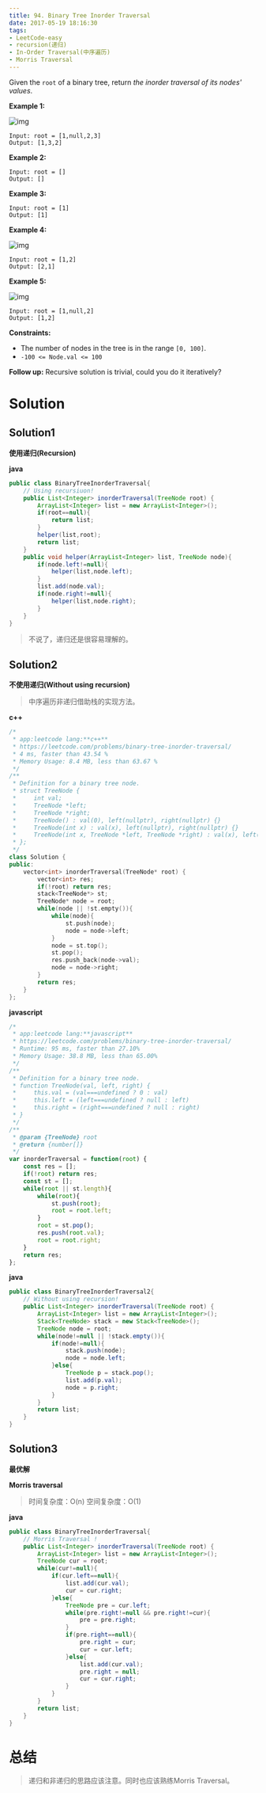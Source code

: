 ```yaml
---
title: 94. Binary Tree Inorder Traversal
date: 2017-05-19 18:16:30
tags:
- LeetCode-easy
- recursion(递归)
- In-Order Traversal(中序遍历)
- Morris Traversal
---
```


Given the `root` of a binary tree, return *the inorder traversal of its nodes' values*.

**Example 1:**

![img](https://assets.leetcode.com/uploads/2020/09/15/inorder_1.jpg)

```
Input: root = [1,null,2,3]
Output: [1,3,2]
```

<!-- more -->

**Example 2:**

```
Input: root = []
Output: []
```

**Example 3:**

```
Input: root = [1]
Output: [1]
```

**Example 4:**

![img](https://assets.leetcode.com/uploads/2020/09/15/inorder_5.jpg)

```
Input: root = [1,2]
Output: [2,1]
```

**Example 5:**

![img](https://assets.leetcode.com/uploads/2020/09/15/inorder_4.jpg)

```
Input: root = [1,null,2]
Output: [1,2]
```

 

**Constraints:**

- The number of nodes in the tree is in the range `[0, 100]`.
- `-100 <= Node.val <= 100`

 

**Follow up:** Recursive solution is trivial, could you do it iteratively?

# Solution

## Solution1

**使用递归(Recursion)**

**java**
```java
public class BinaryTreeInorderTraversal{
    // Using recursiuon!
    public List<Integer> inorderTraversal(TreeNode root) {
        ArrayList<Integer> list = new ArrayList<Integer>();
        if(root==null){
            return list;
        }
        helper(list,root);
        return list;
    }
    public void helper(ArrayList<Integer> list, TreeNode node){
        if(node.left!=null){
            helper(list,node.left);
        }
        list.add(node.val);
        if(node.right!=null){
            helper(list,node.right);
        }
    }
}
```

>不说了，递归还是很容易理解的。

## Solution2

**不使用递归(Without using recursion)**

>中序遍历非递归借助栈的实现方法。

**c++**

```c++
/*
 * app:leetcode lang:**c++**
 * https://leetcode.com/problems/binary-tree-inorder-traversal/
 * 4 ms, faster than 43.54 % 
 * Memory Usage: 8.4 MB, less than 63.67 %
 */
/**
 * Definition for a binary tree node.
 * struct TreeNode {
 *     int val;
 *     TreeNode *left;
 *     TreeNode *right;
 *     TreeNode() : val(0), left(nullptr), right(nullptr) {}
 *     TreeNode(int x) : val(x), left(nullptr), right(nullptr) {}
 *     TreeNode(int x, TreeNode *left, TreeNode *right) : val(x), left(left), right(right) {}
 * };
 */
class Solution {
public:
    vector<int> inorderTraversal(TreeNode* root) {
        vector<int> res;
        if(!root) return res;
        stack<TreeNode*> st;
        TreeNode* node = root;
        while(node || !st.empty()){
            while(node){
                st.push(node);
                node = node->left;
            }
            node = st.top();
            st.pop();
            res.push_back(node->val);
            node = node->right;
        }
        return res;
    }
};
```



**javascript**

```javascript
/*
 * app:leetcode lang:**javascript**
 * https://leetcode.com/problems/binary-tree-inorder-traversal/
 * Runtime: 95 ms, faster than 27.10%
 * Memory Usage: 38.8 MB, less than 65.00%
 */
/**
 * Definition for a binary tree node.
 * function TreeNode(val, left, right) {
 *     this.val = (val===undefined ? 0 : val)
 *     this.left = (left===undefined ? null : left)
 *     this.right = (right===undefined ? null : right)
 * }
 */
/**
 * @param {TreeNode} root
 * @return {number[]}
 */
var inorderTraversal = function(root) {
    const res = [];
    if(!root) return res;
    const st = [];
    while(root || st.length){
        while(root){
            st.push(root);
            root = root.left;
        }
        root = st.pop();
        res.push(root.val);
        root = root.right;
    }
    return res;
};
```

**java**

```java
public class BinaryTreeInorderTraversal2{
    // Without using recursion!
    public List<Integer> inorderTraversal(TreeNode root) {
        ArrayList<Integer> list = new ArrayList<Integer>();
        Stack<TreeNode> stack = new Stack<TreeNode>();
        TreeNode node = root;
        while(node!=null || !stack.empty()){
            if(node!=null){
                stack.push(node);
                node = node.left;
            }else{
                TreeNode p = stack.pop();
                list.add(p.val);
                node = p.right;
            }
        }
        return list;
    }
}
```

## Solution3

**最优解**

**Morris traversal**

>时间复杂度：O(n)
>空间复杂度：O(1)

**java**
```java
public class BinaryTreeInorderTraversal{
    // Morris Traversal !
    public List<Integer> inorderTraversal(TreeNode root) {
        ArrayList<Integer> list = new ArrayList<Integer>();
        TreeNode cur = root;
        while(cur!=null){
            if(cur.left==null){
                list.add(cur.val);
                cur = cur.right;
            }else{
                TreeNode pre = cur.left;
                while(pre.right!=null && pre.right!=cur){
                    pre = pre.right;
                }
                if(pre.right==null){
                    pre.right = cur;
                    cur = cur.left;
                }else{
                    list.add(cur.val);
                    pre.right = null;
                    cur = cur.right;
                }
            }
        }
        return list;
    }
}
```

# 总结

>递归和非递归的思路应该注意。同时也应该熟练Morris Traversal。